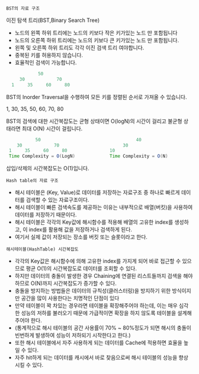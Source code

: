 `BST의 자료 구조`

이진 탐색 트리(BST,Binary Search Tree)

- 노드의 왼쪽 하위 트리에는 노드의 키보다 작은 키가있는 노드 만 포함됩니다
- 노드의 오른쪽 하위 트리에는 노드의 키보다 큰 키가있는 노드 만 포함됩니다.
- 왼쪽 및 오른쪽 하위 트리도 각각 이진 검색 트리 여야합니다.
- 중복된 키를 허용하지 않습니다.
- 효율적인 검색이 가능합니다.
```java
            50
     30            70
  1     35     60     80
``` 
 BST의 Inorder Traversal을 수행하여 모든 키를 정렬된 순서로 가져올 수 있습니다.
 
 1, 30, 35, 50, 60, 70, 80
 
 BST의 검색에 대한 시간복잡도는 균형 상태이면 O(logN)의 시간이 걸리고 불균형 상태라면 최대 O(N) 시간이 걸립니다.
 ```java
            50                                    40
     30            70                        30
  1     35     60     80                10
  Time Complexity = O(LogN)             Time Complexity = O(N)
 ``` 
  삽입/삭제의 시간복잡도는 O(1)입니다.

`Hash table의 자료 구조`

- 해시 테이블은 (Key, Value)로 데이터를 저장하는 자료구조 중 하나로 빠르게 데이터를 검색할 수 있는 자료구조이다. 
- 해시 테이블이 빠른 검색속도를 제공하는 이유는 내부적으로 배열(버킷)을 사용하여 데이터를 저장하기 때문이다. 
- 해시 테이블은 각각의 Key값에 해시함수를 적용해 배열의 고유한 index를 생성하고, 이 index를 활용해 값을 저장하거나 검색하게 된다. 
- 여기서 실제 값이 저장되는 장소를 버킷 또는 슬롯이라고 한다.

`해시테이블(HashTable) 시간복잡도`

- 각각의 Key값은 해시함수에 의해 고유한 index를 가지게 되어 바로 접근할 수 있으므로 평균 O(1)의 시간복잡도로 데이터를 조회할 수 있다. 
- 하지만 데이터의 충돌이 발생한 경우 Chaining에 연결된 리스트들까지 검색을 해야 하므로 O(N)까지 시간복잡도가 증가할 수 있다.
- 충돌을 방지하는 방법들은 데이터의 규칙성(클러스터링)을 방지하기 위한 방식이지만 공간을 많이 사용한다는 치명적인 단점이 있다
- 만약 테이블이 꽉 차있는 경우라면 테이블을 확장해주어야 하는데, 이는 매우 심각한 성능의 저하를 불러오기 때문에 가급적이면 확장을 하지 않도록 테이블을 설계해주어야 한다.
- (통계적으로 해시 테이블의 공간 사용률이 70% ~ 80%정도가 되면 해시의 충돌이 빈번하게 발생하여 성능이 저하되기 시작한다고 한다.)
- 또한 해시 테이블에서 자주 사용하게 되는 데이터를 Cache에 적용하면 효율을 높일 수 있다. 
- 자주 hit하게 되는 데이터를 캐시에서 바로 찾음으로써 해시 테이블의 성능을 향상시킬 수 있다.
 
